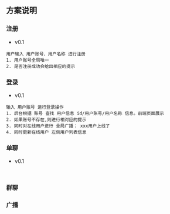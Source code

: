## 方案说明


### 注册
- v0.1
```
用户输入 用户账号、用户名称 进行注册
1. 用户账号全局唯一
2. 是否注册成功会给出相应的提示

```

### 登录
- v0.1
```
输入 用户账号 进行登录操作
1. 后台根据 账号 查找 用户信息 id/用户账号/用户名称 信息。前端页面展示
2. 如果账号不存在,则进行相对应的提示
3. 同时对在线用户进行 全局广播： xxx用户上线了
4. 同时更新在线用户 左侧用户列表信息
```

### 单聊

- v0.1
```


```

### 群聊


### 广播

